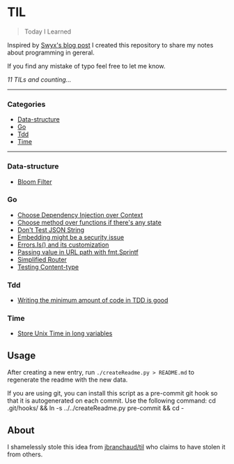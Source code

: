 # TIL

> Today I Learned

Inspired by [Swyx's blog post](https://www.swyx.io/learn-in-public/) I created this repository to share my notes about programming in gereral.

If you find any mistake of typo feel free to let me know.


_11 TILs and counting..._

---

### Categories

* [Data-structure](#data-structure)
* [Go](#go)
* [Tdd](#tdd)
* [Time](#time)

---

### Data-structure

- [Bloom Filter](data-structure//bloom-filter.md)

### Go

- [Choose Dependency Injection over Context](go//choose-di-over-context.md)
- [Choose method over functions if there's any state](go//method-over-func.md)
- [Don't Test JSON String](go//dont-test-json-string.md)
- [Embedding might be a security issue](go//embedding-might-be-security-issue.md)
- [Errors.Is() and its customization](go//implementing-errors-is.md)
- [Passing value in URL path with fmt.Sprintf](go//passing-value-in-url-path.md)
- [Simplified Router](go//simplified-router.md)
- [Testing Content-type](go//testing-content-type.md)

### Tdd

- [Writing the minimum amount of code in TDD is good](tdd//write-minimum-amnt-code-tdd.md)

### Time

- [Store Unix Time in long variables](time//unix-time-should-be-long.md)

## Usage

After creating a new entry, run `./createReadme.py > README.md` to regenerate
the readme with the new data.

If you are using git, you can install this script as a pre-commit git hook so
that it is autogenerated on each commit.  Use the following command:
    cd .git/hooks/ && ln -s ../../createReadme.py pre-commit && cd -


## About

I shamelessly stole this idea from
[jbranchaud/til](https://github.com/jbranchaud/til) who claims to have stolen
it from others.

